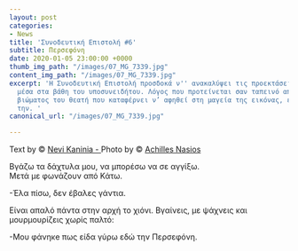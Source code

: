 ```yaml
---
layout: post
categories:
- News
title: 'Συνοδευτική Επιστολή #6'
subtitle: Περσεφόνη
date: 2020-01-05 23:00:00 +0000
thumb_img_path: "/images/07_MG_7339.jpg"
content_img_path: "/images/07_MG_7339.jpg"
excerpt: 'Η Συνοδευτική Επιστολή προσδοκά ν'' ανακαλύψει τις προεκτάσεις της εικόνας
  μέσα στα βάθη του υποσυνειδήτου. Λόγος που προτείνεται σαν ταπεινό απαύγασμα του
  βιώματος του θεατή που καταφέρνει ν’ αφηθεί στη μαγεία της εικόνας, επαναδημιουργώντας
  την. '
canonical_url: "/images/07_MG_7339.jpg"

---
```

Text by © <a href="https://www.facebook.com/nevi.kaninia" target="blank">Nevi Kaninia - </a>Photo by © <a href="https://anikon.org/" target="blank">Achilles Nasios</a>

Bγάζω τα δάχτυλα μου, να μπορέσω να σε αγγίξω.  
Μετά με φωνάζουν από Κάτω.

\-Έλα πίσω, δεν έβαλες γάντια.

Είναι απαλό πάντα στην αρχή το χιόνι. Βγαίνεις, με ψάχνεις και μουρμουρίζεις χωρίς παλτό:

\-Μου φάνηκe πως είδα γύρω εδώ την Περσεφόνη.